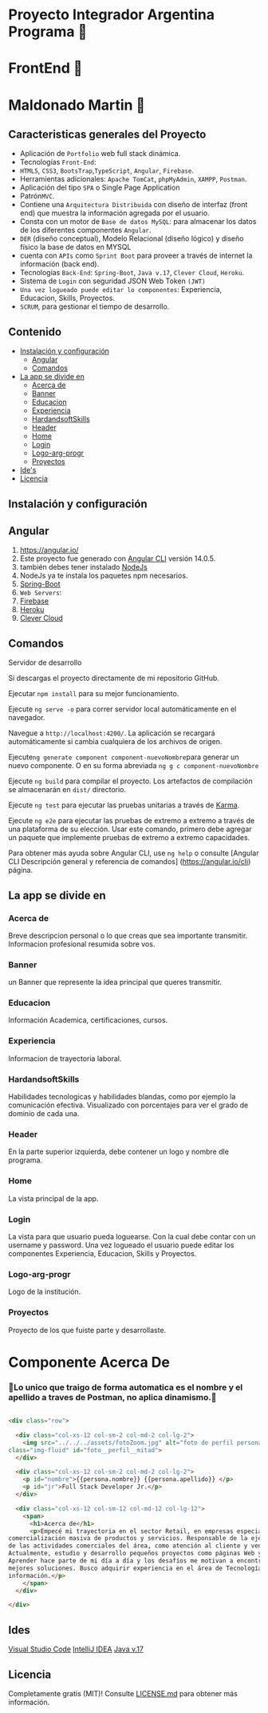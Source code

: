 # Proyecto Integrador Argentina Programa 🚀
# FrontEnd 🚀
# Maldonado Martin 🚀


## Caracteristicas generales del Proyecto 

* Aplicación de `Portfolio` web full stack dinámica.
* Tecnologías `Front-End`: 
* `HTML5`, `CSS3`, `BootsTrap`,`TypeScript`, `Angular`, `Firebase`.
* Herramientas adicionales: `Apache TomCat`, `phpMyAdmin`, `XAMPP`, `Postman`.
* Aplicación del tipo `SPA` o Single Page Application
* Patrón`MVC`.
* Contiene una `Arquitectura Distribuida` con diseño de 
interfaz (front end) que muestra la información agregada por el 
usuario.
* Consta con un motor de `Base de datos MySQL`: para almacenar 
los datos de los diferentes componentes `Angular`.
* `DER` (diseño conceptual), Modelo Relacional (diseño lógico) y diseño físico la base de datos en MYSQL 
* cuenta con `APIs` como `Sprint Boot` para proveer a través de 
internet la información (back end).
* Tecnologías `Back-End`: `Spring-Boot`, `Java v.17`, `Clever Cloud`,  `Heroku`.
* Sistema de `Login` con seguridad JSON Web Token `(JWT)`
* `Una vez logueado puede editar lo componentes`: Experiencia, Educacion, Skills, Proyectos.
* `SCRUM`, para gestionar el tiempo de desarrollo.



## Contenido

- [Instalación y configuración](#instalación-y-configuración)
    - [Angular](#angular)
    - [Comandos](#comandos)
- [La app se divide en](#la-app-se-divide-en)
    - [Acerca de](#acerca-de)
    - [Banner](#banner)
    - [Educacion](#eduacacion)
    - [Experiencia](#experiencia)
    - [HardandsoftSkills](#hardandsoftSkills)
    - [Header](#header)
    - [Home](#home)
    - [Login](#login)
    - [Logo-arg-progr](#logo-arg-progr)
    - [Proyectos](#proyectos)
- [Ide's](#ides)
- [Licencia](#licencia)

## Instalación y configuración

## Angular

1. https://angular.io/
2. Este proyecto fue generado con [Angular CLI](https://github.com/angular/angular-cli) versión 14.0.5.
3. también debes tener instalado [NodeJs](https://nodejs.org/en/download/)
4. NodeJs ya te instala los paquetes npm necesarios.
5. [Spring-Boot](https://start.spring.io/)
5. `Web Servers`:
6. [Firebase](https://firebase.google.com/)
7. [Heroku](https://id.heroku.com/)
8. [Clever Cloud](https://www.clever-cloud.com/)

## Comandos

Servidor de desarrollo

Si descargas el proyecto directamente de mi repositorio GitHub.

Ejecutar `npm install` para su mejor funcionamiento.

Ejecute `ng serve -o` para correr servidor local automáticamente en el navegador. 

Navegue a `http://localhost:4200/`.
La aplicación se recargará automáticamente si cambia cualquiera de los archivos de origen.

Ejecute`ng generate component component-nuevoNombre`para generar un nuevo componente. O en su forma abreviada `ng g c component-nuevoNombre`

Ejecute `ng build` para compilar el proyecto. Los artefactos de compilación se almacenarán en `dist/` directorio.

Ejecute `ng test` para ejecutar las pruebas unitarias a través de [Karma](https://karma-runner.github.io).

Ejecute `ng e2e` para ejecutar las pruebas de extremo a extremo a través de una plataforma de su elección. Usar este comando, primero debe agregar un paquete que implemente pruebas de extremo a extremo
capacidades.

Para obtener más ayuda sobre Angular CLI, use `ng help` o consulte [Angular CLI
Descripción general y referencia de comandos] (https://angular.io/cli) página.

## La app se divide en

### Acerca de
Breve descripcion personal o lo que creas que sea importante transmitir. Informacion profesional resumida sobre vos.

### Banner
un Banner que represente la idea principal que queres transmitir.

### Educacion
Información Academica, certificaciones, cursos.

### Experiencia
Informacion de trayectoria laboral.

### HardandsoftSkills
Habilidades tecnologicas y habilidades blandas, como por ejemplo la comunicación efectiva. Visualizado con porcentajes para ver el grado de dominio de cada una.

### Header
En la parte superior izquierda, debe contener un logo y nombre dle programa.

### Home
La vista principal de la app.

### Login
La vista para que usuario pueda loguearse. Con la cual debe contar con un username y password. Una vez logueado el usuario puede editar los componentes Experiencia, Educacion, Skills y Proyectos.

### Logo-arg-progr
Logo de la institución.

### Proyectos
Proyecto de los que fuiste parte y desarrollaste.



# Componente Acerca De
### 🚀Lo unico que traigo de forma automatica es el nombre y el apellido a traves de Postman, no aplica dinamismo.🚀


```HTML

<div class="row">

  <div class="col-xs-12 col-sm-2 col-md-2 col-lg-2">
    <img src="../../../assets/fotoZoom.jpg" alt="foto de perfil personal" 
class="img-fluid" id="foto__perfil__mitad">
  </div>

  <div class="col-xs-12 col-sm-2 col-md-2 col-lg-2">
    <p id="nombre">{{persona.nombre}} {{persona.apellido}} </p>
    <p id="jr">Full Stack Developer Jr.</p>
  </div>

  <div class="col-xs-12 col-sm-12 col-md-12 col-lg-12">
    <span>
      <h1>Acerca de</h1>
      <p>Empecé mi trayectoria en el sector Retail, en empresas especializadas en la 
comercialización masiva de productos y servicios. Responsable de la ejecución 
de las actividades comerciales del área, como atención al cliente y ventas. 
Actualmente, estudio y desarrollo pequeños proyectos como páginas Web y Apps. 
Aprender hace parte de mi día a día y los desafíos me motivan a encontrar las 
mejores soluciones. Busco adquirir experiencia en el área de Tecnología de la 
información.</p>
    </span>
  </div>

</div>

```


## Ides
[Visual Studio Code](https://code.visualstudio.com/)
[IntelliJ IDEA](https://www.jetbrains.com/es-es/idea/)
[Java v.17](https://www.oracle.com/java/technologies/javase/jdk17-archive-downloads.html)



## Licencia
Completamente gratis (MIT)! Consulte [LICENSE.md](LICENSE.md) para obtener más información.

